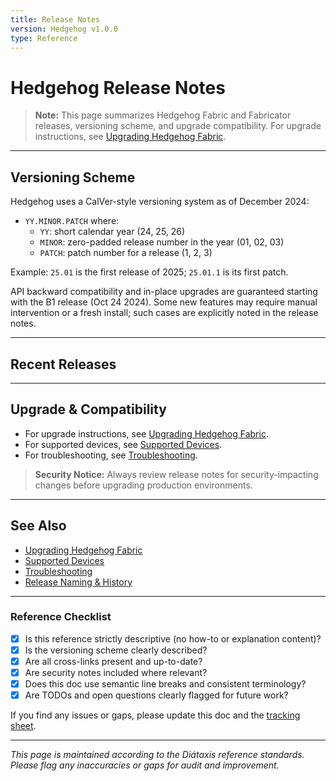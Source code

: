 ```yaml
---
title: Release Notes
version: Hedgehog v1.0.0
type: Reference
---
```


# Hedgehog Release Notes

> **Note:** This page summarizes Hedgehog Fabric and Fabricator releases, versioning scheme, and upgrade compatibility. For upgrade instructions, see [Upgrading Hedgehog Fabric](../how-to/upgrading.md).

---

## Versioning Scheme

Hedgehog uses a CalVer-style versioning system as of December 2024:

- `YY.MINOR.PATCH` where:
  - `YY`: short calendar year (24, 25, 26)
  - `MINOR`: zero-padded release number in the year (01, 02, 03)
  - `PATCH`: patch number for a release (1, 2, 3)

Example: `25.01` is the first release of 2025; `25.01.1` is its first patch.

API backward compatibility and in-place upgrades are guaranteed starting with the B1 release (Oct 24 2024).
Some new features may require manual intervention or a fresh install; such cases are explicitly noted in the release notes.

---

## Recent Releases

<!-- TODO: Insert table or list of recent releases and major features. -->

---

## Upgrade & Compatibility

- For upgrade instructions, see [Upgrading Hedgehog Fabric](../how-to/upgrading.md).
- For supported devices, see [Supported Devices](./supported-devices.md).
- For troubleshooting, see [Troubleshooting](../how-to/troubleshooting.md).

> **Security Notice:**
> Always review release notes for security-impacting changes before upgrading production environments.

---

## See Also
- [Upgrading Hedgehog Fabric](../how-to/upgrading.md)
- [Supported Devices](./supported-devices.md)
- [Troubleshooting](../how-to/troubleshooting.md)
- [Release Naming & History](./releases.md)

---

### Reference Checklist
- [x] Is this reference strictly descriptive (no how-to or explanation content)?
- [x] Is the versioning scheme clearly described?
- [x] Are all cross-links present and up-to-date?
- [x] Are security notes included where relevant?
- [x] Does this doc use semantic line breaks and consistent terminology?
- [x] Are TODOs and open questions clearly flagged for future work?

If you find any issues or gaps, please update this doc and the [tracking sheet](../_comparison-tracking.md).

---

*This page is maintained according to the Diátaxis reference standards. Please flag any inaccuracies or gaps for audit and improvement.*
